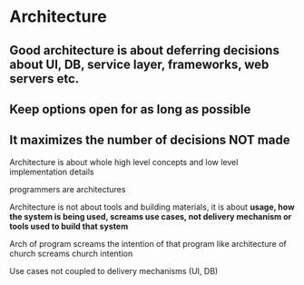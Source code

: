 # Architecture

## Good architecture is about deferring decisions about UI, DB, service layer, frameworks, web servers etc.&#x20;

## Keep options open for as long as possible

## It maximizes the number of decisions NOT made&#x20;

Architecture is about whole high level concepts and low level implementation details

programmers are architectures

Architecture is not about tools and building materials, it is about **usage, how the system is being used,  screams use cases, not delivery mechanism or tools used to build that system**

Arch of program screams the intention of that program like architecture of church screams church intention

Use cases not coupled to delivery mechanisms (UI, DB)



